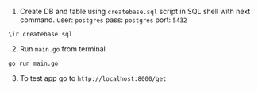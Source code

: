 1. Create DB and table using `createbase.sql` script in SQL shell with next command. user: `postgres` pass: `postgres` port: `5432`
```
\ir createbase.sql
```
2. Run `main.go` from terminal
```
go run main.go
```
3. To test app go to `http://localhost:8000/get`
